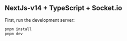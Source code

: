 ## NextJs-v14 + TypeScript + Socket.io

First, run the development server:

```bash
pnpm install
pnpm dev
```

